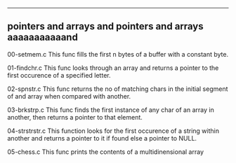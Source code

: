 -----------------------------------------------
pointers and arrays and pointers and arrays aaaaaaaaaaand
-----------------------------------------------

00-setmem.c
This func fills the first n bytes of a buffer with a constant byte.

01-findchr.c
This func looks through an array and returns a pointer to the first occurence of a specified letter.

02-spnstr.c
This func returns the no of matching chars in the initial segment of and array when compared with another.

03-brkstrp.c
This func finds the first instance of any char of an array in another, then returns a pointer to that element.

04-strstrstr.c
This function looks for the first occurence of a string within another and returns a pointer to it if found else a pointer to NULL.

05-chess.c
This func prints the contents of a multidinensional array
